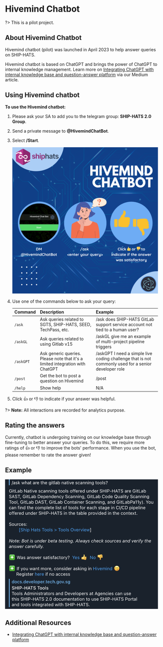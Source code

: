 # Hivemind Chatbot

?> This is a pilot project.

## About Hivemind Chatbot

Hivemind chatbot (pilot) was launched in April 2023 to help answer queries on SHIP-HATS. 

Hivemind chatbot is based on ChatGPT and brings the power of ChatGPT to internal knowledge management. Learn more on [Integrating ChatGPT with internal knowledge base and question-answer platform](https://medium.com/singapore-gds/integrating-chatgpt-with-internal-knowledge-base-and-question-answer-platform-36a3283d6334) via our Medium article.

## Using Hivemind chatbot


**To use the Hivemind chatbot:**

1. Please ask your SA to add you to the telegram group: **SHIP-HATS 2.0 Group**. 
1. Send a private message to **@HivemindChatBot**.
1. Select **/Start**.

    ![](./images/hivemindbot.png ':size=70%')

1. Use one of the commands below to ask your query:

    |Command|Description|Example|
    |---|---|---|
    `/ask` |Ask queries related to SGTS, SHIP-HATS, SEED, TechPass, etc.|/ask does SHIP-HATS GitLab support service account not tied to a human user?|
    `/askGL`  | Ask queries related to using Gitlab v15|/askGL give me an example of multi-project pipeline triggers|
    `/askGPT`  |Ask generic queries. Please note that it's a limited integration with ChatGPT|/askGPT I need a simple live coding challenge that is not commonly used for a senior developer role
    `/post`  | Get the bot to post a question on Hivemind| /post 
    `/help` | Show help|N/A

1. Click :thumbsup:	or  :thumbsdown: to indicate if your answer was helpful. 

?> **Note:** All interactions are recorded for analytics purpose.



<!--## Commands
Use the following commands to ask your queries:-->


## Rating the answers

Currently, chatbot is undergoing training on our knowledge base through fine-tuning to better answer your queries. To do this, we require more ratings of :thumbsup:	or  :thumbsdown: to improve the bots' performance. When you use the bot, please remember to rate the answer given!

## Example

![](./images/hivemind-ask.png ':size=70%')

<!--![](./images/hivemind-askgl.png)-->

## Additional Resources

- [Integrating ChatGPT with internal knowledge base and question-answer platform](https://medium.com/singapore-gds/integrating-chatgpt-with-internal-knowledge-base-and-question-answer-platform-36a3283d6334)


<!--
you can use the following resources:

Introducing @HivemindChatBot , We’re working with the Hivemind team to test out a GPT-powered Telegram bot that will answer specific SGTS queries. This bot should be your first touchpoint for queries. Get started by sending a private message to @HivemindChatBot

That sounds like an exciting project! You can get started by sending a private message to @HivemindChatBot to test out the GPT-powered Telegram bot for SGTS queries. However, for more complicated queries, you can still use the group chat. Good luck with your project!

-->